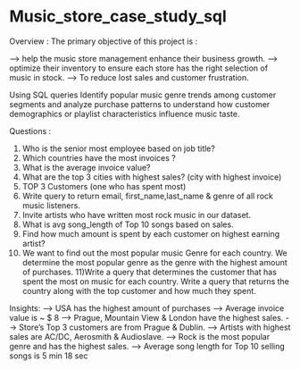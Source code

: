 # Music_store_case_study_sql

Overview : 
The primary objective of this project is :

--> help the music store management enhance their business growth.
--> optimize their inventory to ensure each store has the right selection of music in stock.
--> To reduce lost sales and customer frustration.

Using SQL queries  Identify popular music genre trends among customer segments and analyze purchase patterns to understand how customer demographics or playlist characteristics influence music taste.

Questions : 
1) Who is the senior most employee based on job title?
2) Which countries have the most invoices ?
3) What is the average invoice value?
4) What are the top 3 cities with highest sales? (city with highest invoice)
5) TOP 3 Customers (one who has spent most)
6) Write query to return email, first_name,last_name & genre of all rock music listeners.
7) Invite artists who have written most rock music in our dataset.
8) What is avg song_length of Top 10 songs based on sales.
9) Find how much amount is spent by each customer on highest earning artist?
10) We want to find out the most popular music Genre for each country. 
We determine the most popular genre as the genre with the highest amount of purchases.
11)Write a query that determines the customer that has spent the most on music for each country. 
Write a query that returns the country along with the top customer and how much they spent.

Insights:
--> USA has the highest amount of purchases
--> Average invoice value is ~ $ 8
--> Prague, Mountain View & London have the highest sales.
--> Store’s Top 3 customers are from Prague & Dublin.
--> Artists with highest sales are AC/DC, Aerosmith & Audioslave.
--> Rock is the most popular genre and has the highest sales.
--> Average song length for Top 10 selling songs is 5 min 18 sec






